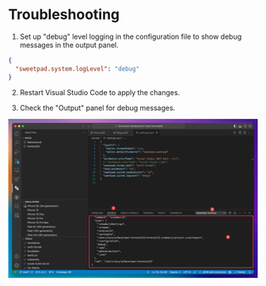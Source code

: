 # Troubleshooting

1. Set up "debug" level logging in the configuration file to show debug messages in the output panel.

```json
{
  "sweetpad.system.logLevel": "debug"
}
```

2. Restart Visual Studio Code to apply the changes.

3. Check the "Output" panel for debug messages.

![debug](../images/troubleshooting-output-panel.png)
